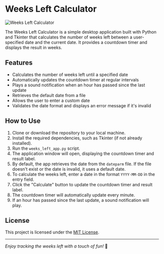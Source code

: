 # Weeks Left Calculator

![Weeks Left Calculator](weekscalc.png)

The Weeks Left Calculator is a simple desktop application built with Python and Tkinter that calculates the number of weeks left between a user-specified date and the current date. It provides a countdown timer and displays the result in weeks.

## Features
- Calculates the number of weeks left until a specified date
- Automatically updates the countdown timer at regular intervals
- Plays a sound notification when an hour has passed since the last update
- Retrieves the default date from a file
- Allows the user to enter a custom date
- Validates the date format and displays an error message if it's invalid

## How to Use
1. Clone or download the repository to your local machine.
2. Install the required dependencies, such as Tkinter (if not already installed).
3. Run the `weeks_left_app.py` script.
4. The application window will open, displaying the countdown timer and result label.
5. By default, the app retrieves the date from the `dateparm` file. If the file doesn't exist or the date is invalid, it uses a default date.
6. To calculate the weeks left, enter a date in the format `YYYY-MM-DD` in the entry field.
7. Click the "Calculate" button to update the countdown timer and result label.
8. The countdown timer will automatically update every minute.
9. If an hour has passed since the last update, a sound notification will play.

## License
This project is licensed under the [MIT License](LICENSE).

---

_Enjoy tracking the weeks left with a touch of fun!_ 🎉
